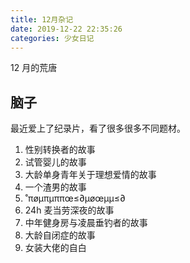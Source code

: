 ```yaml
---
title: 12月杂记
date: 2019-12-22 22:35:26
categories: 少女日记
---
```


12 月的荒唐

<!--more-->

## 脑子

最近爱上了纪录片，看了很多很多不同题材。

1. 性别转换者的故事
2. 试管婴儿的故事
3. 大龄单身青年关于理想爱情的故事
4. 一个渣男的故事
5. ˚πøµπµππœ≤∂µøœµµ≤∂
6. 24h 麦当劳深夜的故事
7. 中年健身房与凌晨垂钓者的故事
8. 大龄自闭症的故事
9. 女装大佬的自白
